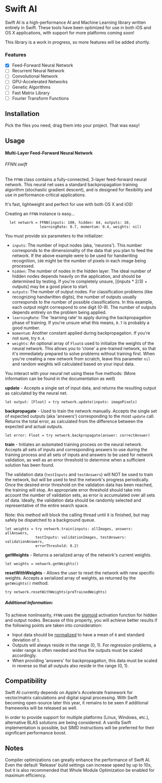 # Swift AI
Swift AI is a high-performance AI and Machine Learning library written entirely in Swift.
These tools have been optimized for use in both iOS and OS X applications, with support for more platforms coming soon!

This library is a work in progress, so more features will be added shortly.

### Features
- [x] Feed-Forward Neural Network
- [ ] Recurrent Neural Network
- [ ] Convolutional Network
- [ ] GPU-Accelerated Networks
- [ ] Genetic Algorithms
- [ ] Fast Matrix Library
- [ ] Fourier Transform Functions

## Installation
Pick the files you need, drag them into your project. That was easy!

## Usage

#### Multi-Layer Feed-Forward Neural Network
###### FFNN.swift
The `FFNN` class contains a fully-connected, 3-layer feed-forward neural network.  This neural net uses a standard backpropagation training algorithm (stochastic gradient descent), and is designed for flexibility and use in performance-critical applications.

It's fast, lightweight and perfect for use with both OS X and iOS!

Creating an `FFNN` instance is easy...

```
  let network = FFNN(inputs: 100, hidden: 64, outputs: 10,
                learningRate: 0.7, momentum: 0.4, weights: nil)
```
You must provide six parameters to the initializer:
- `inputs`: The number of input nodes (aka, 'neurons'). This number corresponds to the dimensionality of the data that you plan to feed the network. If the above example were to be used for handwriting recognition, `100` might be the number of pixels in each image being processed.
- `hidden`: The number of nodes in the hidden layer. The ideal number of hidden nodes depends heavily on the application, and should be determined by testing. If you're completely unsure, [(inputs * 2/3) + outputs] may be a good place to start.
- `outputs`: The number of output nodes. For classification problems (like recognizing handwritten digits), the number of outputs usually corresponds to the number of possible classifications. In this example, each output might correspond to one digit (0-9). The number of outputs depends entirely on the problem being applied.
- `learningRate`: The 'learning rate' to apply during the backpropagation phase of training. If you're unsure what this means, `0.7` is probably a good number.
- `momentum`: Another constant applied during backpropagation. If you're not sure, try `0.4`.
- `weights`: An optional array of `Float`s used to initialize the weights of the neural network. This allows you to 'clone' a pre-trained network, so that it's immediately prepared to solve problems without training first. When you're creating a new network from scratch, leave this parameter `nil` and random weights will calculated based on your input data.

You interact with your neural net using these five methods:
(More information can be found in the documentation as well)

**update** - Accepts a single set of input data, and returns the resulting output as calculated by the neural net.
```
let output: [Float] = try network.update(inputs: imagePixels)
```

**backpropagate** - Used to train the network manually. Accepts the single set of expected outputs (aka 'answers') corresponding to the most `update` call. Returns the total error, as calculated from the difference between the expected and actual outputs.
```
let error: Float = try network.backpropagate(answer: correctAnswer)
```

**train** - Initiates an automated training process on the neural network. Accepts all sets of inputs and corresponding answers to use during the training process and all sets of inputs and answers to be used for network validation, as well as an error threshold to determine when a sufficient solution has been found.

The validation data (`testInputs` and `testAnswers`) will NOT be used to train the network, but will be used to test the network's progress periodically. Once the desired error threshold on the validation data has been reached, the training will stop. An appropriate error threshold should take into account the number of validation sets, as error is accumulated over all sets of data. Ideally, the validation data should be randomly selected and representative of the entire search space.

Note: this method will block the calling thread until it is finished, but may safely be dispatched to a background queue.

```
let weights = try network.train(inputs: allImages, answers: allAnswers,
              testInputs: validationImages, testAnswers: validationAnswers,
              errorThreshold: 0.2)
```

**getWeights** - Returns a serialized array of the network's current weights.
```
let weights = network.getWeights()
```

**resetWithWeights** - Allows the user to reset the network with new specific weights. Accepts a serialized array of weights, as returned by the `getWeights()` method.
```
try network.resetWithWeights(preTrainedWeights)
```

##### Additional Information:
To achieve nonlinearity, `FFNN` uses the [sigmoid](https://en.wikipedia.org/wiki/Sigmoid_function) activation function for hidden and output nodes. Because of this property, you will achieve better results if the following points are taken into consideration:
- Input data should be [normalized](https://visualstudiomagazine.com/articles/2014/01/01/how-to-standardize-data-for-neural-networks.aspx) to have a mean of `0` and standard deviation of `1`.
- Outputs will always reside in the range (0, 1). For regression problems, a wider range is often needed and thus the outputs must be scaled accordingly.
- When providing 'answers' for backpropagation, this data must be scaled in reverse so that all outputs also reside in the range (0, 1).


## Compatibility
Swift AI currently depends on Apple's Accelerate framework for vector/matrix calculations and digital signal processing. With Swift becoming open-source later this year, it remains to be seen if additional frameworks will be released as well.

In order to provide support for multiple platforms (Linux, Windows, etc.), alternative BLAS solutions are being considered. A vanilla Swift implementation is possible, but SIMD instructions will be preferred for their significant performance boost.

## Notes
Compiler optimizations can greatly enhance the performance of Swift AI. Even the default 'Release' build settings can increase speed by up to 10x, but it is also recommended that Whole Module Optimization be enabled for maximum efficiency.

